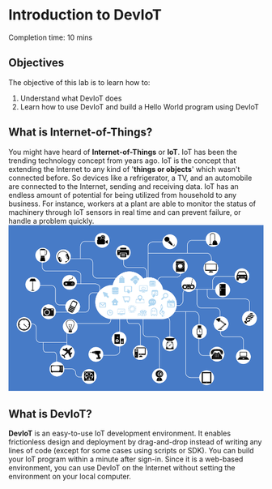 # Introduction to DevIoT

Completion time: 10 mins


## Objectives
The objective of this lab is to learn how to:
1. Understand what DevIoT does
2. Learn how to use DevIoT and build a Hello World program using DevIoT

## What is Internet-of-Things?
You might have heard of **Internet-of-Things** or **IoT**. IoT has been the trending technology concept from years ago. IoT is the concept that extending the Internet to any kind of '**things or objects**' which wasn't connected before. So devices like a refrigerator, a TV, and an automobile are connected to the Internet, sending and receiving data. IoT has an endless amount of potential for being utilized from household to any business. For instance, workers at a plant are able to monitor the status of machinery through IoT sensors in real time and can prevent failure, or handle a problem quickly.
![Figure](assets/images/1-1-iot.png)

## What is DevIoT?
**DevIoT** is an easy-to-use IoT development environment. It enables frictionless design and deployment by drag-and-drop instead of writing any lines of code (except for some cases using scripts or SDK). You can build your IoT program within a minute after sign-in. Since it is a web-based environment, you can use DevIoT on the Internet without setting the environment on your local computer.